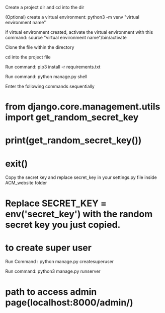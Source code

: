 Create a project dir and cd into the dir

(Optional) create a virtual environment: python3 -m venv "virtual environment name"

if virtual environment created, activate the virtual environment with this command: source "virtual environment name"/bin/activate

Clone the file within the directory

cd into the project file

Run command: pip3 install -r requirements.txt

Run command: python manage.py shell

Enter the following commands sequentially
# from django.core.management.utils import get_random_secret_key

# print(get_random_secret_key())

# exit()


Copy the secret key and replace secret_key in your settings.py file inside ACM_website folder
# Replace SECRET_KEY = env('secret_key') with the random secret key you just copied.

# to create super user
Run Command : python manage.py createsuperuser

Run command: python3 manage.py runserver

# path to access admin page(localhost:8000/admin/)
